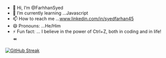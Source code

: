 - 👋 Hi, I’m @FarhhanSyed
- 🌱 I’m currently learning ...Javascript
- 📫 How to reach me ...www.linkedin.com/in/syedfarhan45
- 😄 Pronouns: ...He/Him  
- ⚡ Fun fact: ... I believe in the power of Ctrl+Z, both in coding and in life! ⏪

<!---
FarhhanSyed/FarhhanSyed is a ✨ special ✨ repository because its `README.md` (this file) appears on your GitHub profile.
You can click the P review link to take a look at your changes.
--->
[![GitHub Streak](https://streak-stats.demolab.com/?user=FarhhanSyed)](https://git.io/streak-stats)
